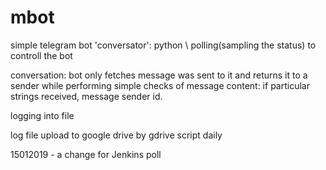 # mbot

simple telegram bot 'conversator': python \ polling(sampling the status) to controll the bot 

conversation: bot only fetches message was sent to it and returns it to a sender while 
performing simple checks of message content: if particular strings received, 
message sender id.

logging into file

log file upload to google drive by gdrive script daily

15012019 - a change for Jenkins poll
